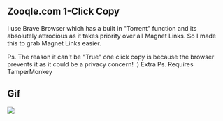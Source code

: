 ## Zooqle.com 1-Click Copy
I use Brave Browser which has a built in "Torrent" function and its absolutely attrocious as it takes priority over all Magnet Links. So I made this to grab Magnet Links easier.

Ps. The reason it can't be "True" one click copy is because the browser prevents it as it could be a privacy concern! :)
Extra Ps. Requires TamperMonkey

## Gif
<img src="https://i.imgur.com/5j7SmeQ.gif">